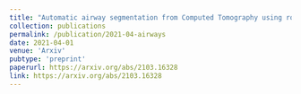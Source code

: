 ```yaml
---
title: "Automatic airway segmentation from Computed Tomography using robust and efficient 3-D convolutional neural networks"
collection: publications
permalink: /publication/2021-04-airways
date: 2021-04-01
venue: 'Arxiv'
pubtype: 'preprint'
paperurl: https://arxiv.org/abs/2103.16328
link: https://arxiv.org/abs/2103.16328
---
```

